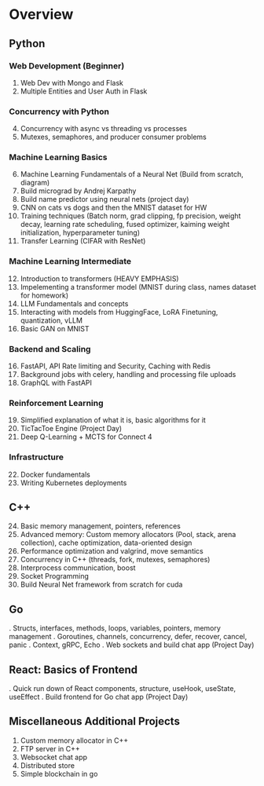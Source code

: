 # Overview

## Python

### Web Development (Beginner)
1. Web Dev with Mongo and Flask
2. Multiple Entities and User Auth in Flask

### Concurrency with Python
4. Concurrency with async vs threading vs processes
5. Mutexes, semaphores, and producer consumer problems

### Machine Learning Basics
6. Machine Learning Fundamentals of a Neural Net (Build from scratch, diagram)
7. Build micrograd by Andrej Karpathy
8. Build name predictor using neural nets (project day)
9. CNN on cats vs dogs and then the MNIST dataset for HW
10. Training techniques (Batch norm, grad clipping, fp precision, weight decay, learning rate scheduling, fused optimizer, kaiming weight initialization, hyperparameter tuning)
11. Transfer Learning (CIFAR with ResNet)

### Machine Learning Intermediate
12. Introduction to transformers (HEAVY EMPHASIS)
13. Impelementing a transformer model (MNIST during class, names dataset for homework)
14. LLM Fundamentals and concepts
15. Interacting with models from HuggingFace, LoRA Finetuning, quantization, vLLM
16. Basic GAN on MNIST

### Backend and Scaling
16. FastAPI, API Rate limiting and Security, Caching with Redis
17. Background jobs with celery, handling and processing file uploads
18. GraphQL with FastAPI

### Reinforcement Learning
19. Simplified explanation of what it is, basic algorithms for it
20. TicTacToe Engine (Project Day)
21. Deep Q-Learning + MCTS for Connect 4

### Infrastructure
22. Docker fundamentals
23. Writing Kubernetes deployments

## C++
24. Basic memory management, pointers, references
25. Advanced memory: Custom memory allocators (Pool, stack, arena collection), cache optimization, data-oriented design
26. Performance optimization and valgrind, move semantics
27. Concurrency in C++ (threads, fork, mutexes, semaphores)
28. Interprocess communication, boost
29. Socket Programming
30. Build Neural Net framework from scratch for cuda

## Go
. Structs, interfaces, methods, loops, variables, pointers, memory management
. Goroutines, channels, concurrency, defer, recover, cancel, panic
. Context, gRPC, Echo
. Web sockets and build chat app (Project Day)

## React: Basics of Frontend
. Quick run down of React components, structure, useHook, useState, useEffect
. Build frontend for Go chat app (Project Day)


## Miscellaneous Additional Projects
1. Custom memory allocator in C++
2. FTP server in C++
3. Websocket chat app
4. Distributed store
5. Simple blockchain in go



